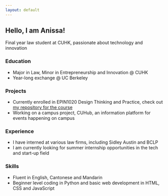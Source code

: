 ```yaml
---
layout: default
---
```


<head>
<link rel="shortcut icon" type="image/x-icon" href="favicon.png">
</head>

## Hello, I am Anissa!

Final year law student at CUHK, passionate about technology and innovation

### Education

* Major in Law, Minor in Entrepreneurship and Innovation @ CUHK
* Year-long exchange @ UC Berkeley

### Projects

* Currently enrolled in EPIN1020 Design Thinking and Practice, check out [my repository for the course](https://an-yc.github.io/epin1020/)
* Working on a campus project, CUHub, an information platform for events happening on campus

### Experience

* I have interned at various law firms, including Sidley Austin and BCLP
* I am currently looking for summer internship opportunities in the tech and start-up field

### Skills

* Fluent in English, Cantonese and Mandarin
* Beginner level coding in Python and basic web development in HTML, CSS and JavaScript

